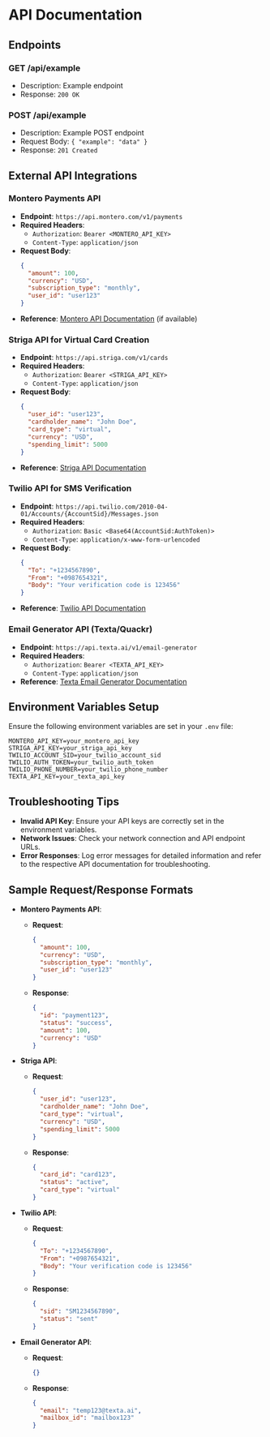 # API Documentation

## Endpoints

### GET /api/example
- Description: Example endpoint
- Response: `200 OK`

### POST /api/example
- Description: Example POST endpoint
- Request Body: `{ "example": "data" }`
- Response: `201 Created`

## External API Integrations

### Montero Payments API
- **Endpoint**: `https://api.montero.com/v1/payments`
- **Required Headers**:
  - `Authorization`: `Bearer <MONTERO_API_KEY>`
  - `Content-Type`: `application/json`
- **Request Body**:
  ```json
  {
    "amount": 100,
    "currency": "USD",
    "subscription_type": "monthly",
    "user_id": "user123"
  }
  ```
- **Reference**: [Montero API Documentation](https://montero.com/docs) (if available)

### Striga API for Virtual Card Creation
- **Endpoint**: `https://api.striga.com/v1/cards`
- **Required Headers**:
  - `Authorization`: `Bearer <STRIGA_API_KEY>`
  - `Content-Type`: `application/json`
- **Request Body**:
  ```json
  {
    "user_id": "user123",
    "cardholder_name": "John Doe",
    "card_type": "virtual",
    "currency": "USD",
    "spending_limit": 5000
  }
  ```
- **Reference**: [Striga API Documentation](https://striga.com/api/card-issuing)

### Twilio API for SMS Verification
- **Endpoint**: `https://api.twilio.com/2010-04-01/Accounts/{AccountSid}/Messages.json`
- **Required Headers**:
  - `Authorization`: `Basic <Base64(AccountSid:AuthToken)>`
  - `Content-Type`: `application/x-www-form-urlencoded`
- **Request Body**:
  ```json
  {
    "To": "+1234567890",
    "From": "+0987654321",
    "Body": "Your verification code is 123456"
  }
  ```
- **Reference**: [Twilio API Documentation](https://www.twilio.com/docs/usage/api)

### Email Generator API (Texta/Quackr)
- **Endpoint**: `https://api.texta.ai/v1/email-generator`
- **Required Headers**:
  - `Authorization`: `Bearer <TEXTA_API_KEY>`
  - `Content-Type`: `application/json`
- **Reference**: [Texta Email Generator Documentation](https://texta.ai/ai-tools/free-ai-email-address-generator)

## Environment Variables Setup
Ensure the following environment variables are set in your `.env` file:
```
MONTERO_API_KEY=your_montero_api_key
STRIGA_API_KEY=your_striga_api_key
TWILIO_ACCOUNT_SID=your_twilio_account_sid
TWILIO_AUTH_TOKEN=your_twilio_auth_token
TWILIO_PHONE_NUMBER=your_twilio_phone_number
TEXTA_API_KEY=your_texta_api_key
```

## Troubleshooting Tips
- **Invalid API Key**: Ensure your API keys are correctly set in the environment variables.
- **Network Issues**: Check your network connection and API endpoint URLs.
- **Error Responses**: Log error messages for detailed information and refer to the respective API documentation for troubleshooting.

## Sample Request/Response Formats
- **Montero Payments API**:
  - **Request**:
    ```json
    {
      "amount": 100,
      "currency": "USD",
      "subscription_type": "monthly",
      "user_id": "user123"
    }
    ```
  - **Response**:
    ```json
    {
      "id": "payment123",
      "status": "success",
      "amount": 100,
      "currency": "USD"
    }
    ```

- **Striga API**:
  - **Request**:
    ```json
    {
      "user_id": "user123",
      "cardholder_name": "John Doe",
      "card_type": "virtual",
      "currency": "USD",
      "spending_limit": 5000
    }
    ```
  - **Response**:
    ```json
    {
      "card_id": "card123",
      "status": "active",
      "card_type": "virtual"
    }
    ```

- **Twilio API**:
  - **Request**:
    ```json
    {
      "To": "+1234567890",
      "From": "+0987654321",
      "Body": "Your verification code is 123456"
    }
    ```
  - **Response**:
    ```json
    {
      "sid": "SM1234567890",
      "status": "sent"
    }
    ```

- **Email Generator API**:
  - **Request**:
    ```json
    {}
    ```
  - **Response**:
    ```json
    {
      "email": "temp123@texta.ai",
      "mailbox_id": "mailbox123"
    }
    ```
